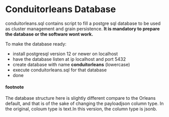 # Conduitorleans Database

conduitorleans.sql contains script to fill a postgre sql database to be used 
as cluster management and grain persistence. 
**It is mandatory to prepare the database or the software wont work.**

To make the database ready:
- install postgresql version 12 or newer on localhost
- have the database listen at ip localhost and port 5432
- create database with name **conduitorleans** (lowercase)
- execute conduitorleans.sql for that database
- done

#### footnote
The database structure here is slightly different compare to the Orleans default,
and that is of the sake of changing the payloadjson column type. In the original, 
coloum type is text.In this version, the column type is jsonb. 

